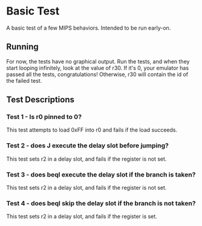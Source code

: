 # Basic Test
A basic test of a few MIPS behaviors. Intended to be run early-on.

## Running
For now, the tests have no graphical output. Run the tests, and when they start looping infinitely, look at the value of r30. If it's 0, your emulator has passed all the tests, congratulations! Otherwise, r30 will contain the id of the failed test.

## Test Descriptions

### Test 1 - Is r0 pinned to 0?
This test attempts to load 0xFF into r0 and fails if the load succeeds.

### Test 2 - does J execute the delay slot before jumping?
This test sets r2 in a delay slot, and fails if the register is not set.

### Test 3 - does beql execute the delay slot if the branch is taken?
This test sets r2 in a delay slot, and fails if the register is not set.

### Test 4 - does beql skip the delay slot if the branch is not taken?
This test sets r2 in a delay slot, and fails if the register is set.
